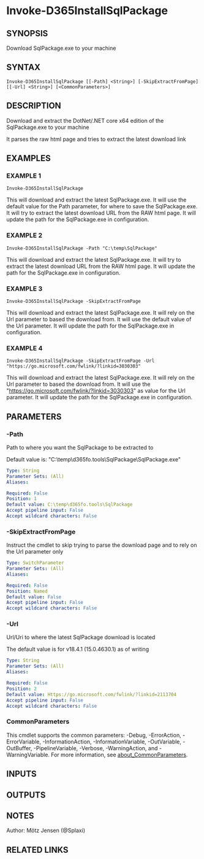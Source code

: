 ﻿---
external help file: d365fo.tools-help.xml
Module Name: d365fo.tools
online version:
schema: 2.0.0
---

# Invoke-D365InstallSqlPackage

## SYNOPSIS
Download SqlPackage.exe to your machine

## SYNTAX

```
Invoke-D365InstallSqlPackage [[-Path] <String>] [-SkipExtractFromPage] [[-Url] <String>] [<CommonParameters>]
```

## DESCRIPTION
Download and extract the DotNet/.NET core x64 edition of the SqlPackage.exe to your machine

It parses the raw html page and tries to extract the latest download link

## EXAMPLES

### EXAMPLE 1
```
Invoke-D365InstallSqlPackage
```

This will download and extract the latest SqlPackage.exe.
It will use the default value for the Path parameter, for where to save the SqlPackage.exe.
It will try to extract the latest download URL from the RAW html page.
It will update the path for the SqlPackage.exe in configuration.

### EXAMPLE 2
```
Invoke-D365InstallSqlPackage -Path "C:\temp\SqlPackage"
```

This will download and extract the latest SqlPackage.exe.
It will try to extract the latest download URL from the RAW html page.
It will update the path for the SqlPackage.exe in configuration.

### EXAMPLE 3
```
Invoke-D365InstallSqlPackage -SkipExtractFromPage
```

This will download and extract the latest SqlPackage.exe.
It will rely on the Url parameter to based the download from.
It will use the default value of the Url parameter.
It will update the path for the SqlPackage.exe in configuration.

### EXAMPLE 4
```
Invoke-D365InstallSqlPackage -SkipExtractFromPage -Url "https://go.microsoft.com/fwlink/?linkid=3030303"
```

This will download and extract the latest SqlPackage.exe.
It will rely on the Url parameter to based the download from.
It will use the "https://go.microsoft.com/fwlink/?linkid=3030303" as value for the Url parameter.
It will update the path for the SqlPackage.exe in configuration.

## PARAMETERS

### -Path
Path to where you want the SqlPackage to be extracted to

Default value is: "C:\temp\d365fo.tools\SqlPackage\SqlPackage.exe"

```yaml
Type: String
Parameter Sets: (All)
Aliases:

Required: False
Position: 1
Default value: C:\temp\d365fo.tools\SqlPackage
Accept pipeline input: False
Accept wildcard characters: False
```

### -SkipExtractFromPage
Instruct the cmdlet to skip trying to parse the download page and to rely on the Url parameter only

```yaml
Type: SwitchParameter
Parameter Sets: (All)
Aliases:

Required: False
Position: Named
Default value: False
Accept pipeline input: False
Accept wildcard characters: False
```

### -Url
Url/Uri to where the latest SqlPackage download is located

The default value is for v18.4.1 (15.0.4630.1) as of writing

```yaml
Type: String
Parameter Sets: (All)
Aliases:

Required: False
Position: 2
Default value: Https://go.microsoft.com/fwlink/?linkid=2113704
Accept pipeline input: False
Accept wildcard characters: False
```

### CommonParameters
This cmdlet supports the common parameters: -Debug, -ErrorAction, -ErrorVariable, -InformationAction, -InformationVariable, -OutVariable, -OutBuffer, -PipelineVariable, -Verbose, -WarningAction, and -WarningVariable. For more information, see [about_CommonParameters](http://go.microsoft.com/fwlink/?LinkID=113216).

## INPUTS

## OUTPUTS

## NOTES
Author: Mötz Jensen (@Splaxi)

## RELATED LINKS
